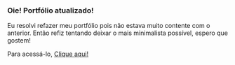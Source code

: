 ### Oie! Portfólio atualizado!
<p>Eu resolvi refazer meu portfólio pois não estava muito
  contente com o anterior. Então refiz tentando deixar o mais minimalista possível, espero que gostem!</p>

<p>Para acessá-lo, <a href="https://lsfranca.netlify.app/">Clique aqui!</a></p>
